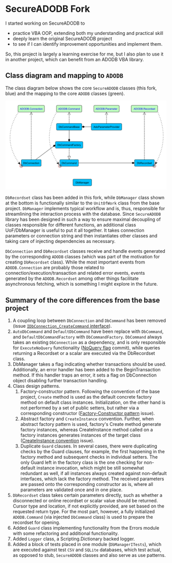 # SecureADODB Fork
I started working on SecureADODB to
 - practice VBA OOP, extending both my understanding and practical skill
 - deeply learn the original SecureADODB project
 - to see if I can identify improvement opportunities and implement them.

So, this project is largely a learning exercise for me, but I also plan to use it in another project, which can benefit from an ADODB VBA library.  
 
 ## Class diagram and mapping to `ADODB`

The class diagram below shows the core `SecureADODB` classes (this fork, blue) and the mapping to the core `ADODB` classes (green).

![SecureADODB-ADODB](https://github.com/pchemguy/RDVBA-examples/blob/develop/UML%20Class%20Diagrams/SecureADODB%20-%20ADODB%20Class%20Mapping.svg)

`DbRecordset` class has been added in this fork, while `DbManager` class shown at the bottom is functionally similar to the `UnitOfWork` class from the base project.
`DbManager` implements typical workflow and is, thus, responsible for streamlining the interaction process with the database. Since `SecureADODB` library has been designed in such a way to ensure maximal decoupling of classes responsible for different functions, an additional class UoF/DbManager is useful to put it all together. It takes connection parameters or connection string and then instantiates other classes and taking care of injecting dependencies as necessary.

`DbConnection` and `DbRecordset` classes receive and handle events generated by the corresponding `ADODB` classes (which was part of the motivation for creating `DbRecordset` class). While the most important events from `ADODB.Connection` are probably those related to connection/execution/transaction and related error events, events generated by the `ADODB.Recordset` among other things facilitate asynchronous fetching, which is something I might explore in the future.

## Summary of the core differences from the base project

1.  A coupling loop between `DbConnection` and `DbCommand` has been removed (issue [`IDbConnection_CreateCommand` interface](https://github.com/pchemguy/RDVBA-examples/issues/14)).
2.  `AutoDbCommand` and `DefaultDbCommand` have been replace with `DbCommand`, and `DefaultDbCommandFactory` with `DbCommandFactory`.
    `DbCommand` always takes an existing `DbConnection` as a dependency, and is only responsible for `ExecuteNoQuery` functionality ([NoQuery flag](https://github.com/pchemguy/RDVBA-examples/commit/ffc12ffb361ecc5a2338a321d84e8a756b48e109) commit), while queries returning a Recordset or a scalar are executed via the DbRecordset class.
3.  DbManager takes a flag indicating whether transactions should be used. Additionally, an error handler has been added to the BeginTransaction method. If this handler traps an error, it sets a flag on DbConnection object disabling further transaction handling.
4.  Class design patterns.
    1) Factory-constructor pattern. Following the convention of the base project, `Create` method is used as the default concrete factory method on default class instances. Initialization, on the other hand is not performed by a set of public setters, but rather via a corresponding constructor ([Factory-Constructor pattern](https://github.com/pchemguy/RDVBA-examples/issues/11) issue).
    2) Abstract factory and `CreateInstance` convention. Further, when abstract factory pattern is used, factory's Create method generate factory instances, whereas CreateInstance method called on a factory instances generates instances of the target class ([CreateInstance convention](https://github.com/pchemguy/RDVBA-examples/issues/10) issue).
    3) Duplicate `Guard` clauses. In several cases, there were duplicating checks by the Guard clauses, for example, the first happening in the factory method and subsequent checks in individual setters. The only Guard left in the factory class is the one checking for non-default instance invocation, which might be still somewhat redundant as well, if all instances always created against non-default interfaces, which lack the factory method. The received parameters are passed onto the corresponding constructor as is, where all parameters are validated once and in one place.
5.	`DbRecordset` class takes certain parameters directly, such as whether a disconnected or online recordset or scalar value should be returned. Cursor type and location, if not explicitly provided, are set based on the requested return type. For the most part, however, a fully initialized `ADODB.Command` (via injected `DbCommand` class) is used to prepare the recordset for opening. 
6.	Added `Guard` class implementing functionality from the Errors module with some refactoring and additional functionality.
7.	Added `Logger` class, a Scripting.Dictionary backed logger.
8.	Added a block of tests placed in one module (`DbManagerITests`), which are executed against test `CSV` and `SQLite` databases, which test actual, as opposed to stub, `SecureADODB` classes and also serve as use patterns.
